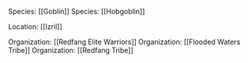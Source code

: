Species: [[Goblin]]
Species: [[Hobgoblin]]

Location: [[Izril]]

Organization: [[Redfang Elite Warriors]]
Organization: [[Flooded Waters Tribe]]
Organization: [[Redfang Tribe]]

